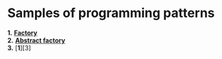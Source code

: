 # Samples of programming patterns

__1.__ [**Factory**][1]  
__2.__ [**Abstract factory**][2]  
__3.__ [**1**][3]














[1]:https://github.com/freeky92/LearningPatterns/tree/master/src/main/java/com/asurspace/learning/factory_pattern/factory_pattern
[2]:https://github.com/freeky92/LearningPatterns/tree/master/src/main/java/com/asurspace/learning/factory_pattern/abstract_factory_pattern
